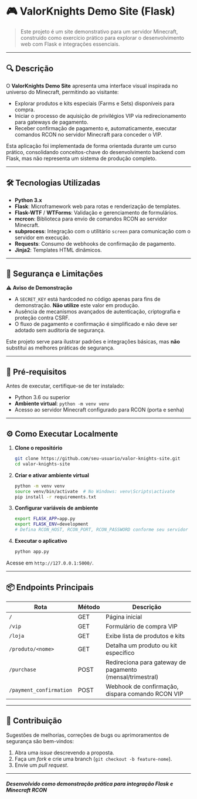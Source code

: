 # 🎮 ValorKnights Demo Site (Flask)

> Este projeto é um site demonstrativo para um servidor Minecraft, construído como exercício prático para explorar o desenvolvimento web com Flask e integrações essenciais.

---

## 🔍 Descrição

O **ValorKnights Demo Site** apresenta uma interface visual inspirada no universo do Minecraft, permitindo ao visitante:

- Explorar produtos e kits especiais (Farms e Sets) disponíveis para compra.
- Iniciar o processo de aquisição de privilégios VIP via redirecionamento para gateways de pagamento.
- Receber confirmação de pagamento e, automaticamente, executar comandos RCON no servidor Minecraft para conceder o VIP.

Esta aplicação foi implementada de forma orientada durante um curso prático, consolidando conceitos-chave do desenvolvimento backend com Flask, mas não representa um sistema de produção completo.

---

## 🛠️ Tecnologias Utilizadas

- **Python 3.x**
- **Flask**: Microframework web para rotas e renderização de templates.
- **Flask-WTF** / **WTForms**: Validação e gerenciamento de formulários.
- **mcrcon**: Biblioteca para envio de comandos RCON ao servidor Minecraft.
- **subprocess**: Integração com o utilitário `screen` para comunicação com o servidor em execução.
- **Requests**: Consumo de webhooks de confirmação de pagamento.
- **Jinja2**: Templates HTML dinâmicos.

---

## 🚧 Segurança e Limitações

:warning: **Aviso de Demonstração**

- A `SECRET_KEY` está hardcoded no código apenas para fins de demonstração. **Não utilize** este valor em produção.
- Ausência de mecanismos avançados de autenticação, criptografia e proteção contra CSRF.
- O fluxo de pagamento e confirmação é simplificado e não deve ser adotado sem auditoria de segurança.

Este projeto serve para ilustrar padrões e integrações básicas, mas **não** substitui as melhores práticas de segurança.

---

## 🚀 Pré‑requisitos

Antes de executar, certifique-se de ter instalado:

- Python 3.6 ou superior
- **Ambiente virtual**: `python -m venv venv`
- Acesso ao servidor Minecraft configurado para RCON (porta e senha)

---

## ⚙️ Como Executar Localmente

1. **Clone o repositório**

   ```bash
   git clone https://github.com/seu-usuario/valor-knights-site.git
   cd valor-knights-site
   ```

2. **Criar e ativar ambiente virtual**

   ```bash
   python -m venv venv
   source venv/bin/activate  # No Windows: venv\Scripts\activate
   pip install -r requirements.txt
   ```

3. **Configurar variáveis de ambiente**

   ```bash
   export FLASK_APP=app.py
   export FLASK_ENV=development
   # Defina RCON_HOST, RCON_PORT, RCON_PASSWORD conforme seu servidor
   ```

4. **Executar o aplicativo**

   ```bash
   python app.py
   ```

Acesse em `http://127.0.0.1:5000/`.

---

## 📦 Endpoints Principais

| Rota                     | Método | Descrição                                          |
| ------------------------ | ------ | -------------------------------------------------- |
| `/`                      | GET    | Página inicial                                     |
| `/vip`                   | GET    | Formulário de compra VIP                           |
| `/loja`                  | GET    | Exibe lista de produtos e kits                     |
| `/produto/<nome>`        | GET    | Detalha um produto ou kit específico               |
| `/purchase`              | POST   | Redireciona para gateway de pagamento (mensal/trimestral) |
| `/payment_confirmation`  | POST   | Webhook de confirmação, dispara comando RCON VIP   |

---

## 🤝 Contribuição

Sugestões de melhorias, correções de bugs ou aprimoramentos de segurança são bem-vindos:

1. Abra uma _issue_ descrevendo a proposta.
2. Faça um _fork_ e crie uma branch (`git checkout -b feature-nome`).
3. Envie um _pull request_.

---

##### Desenvolvido como demonstração prática para integração Flask e Minecraft RCON  
